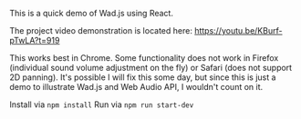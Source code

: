 This is a quick demo of Wad.js using React.

The project video demonstration is located here:  https://youtu.be/KBurf-pTwLA?t=919

This works best in Chrome.  Some functionality does not work in Firefox (individual sound volume adjustment on the fly) or Safari (does not support 2D panning).  It's possible I will fix this some day, but since this is just a demo to illustrate Wad.js and Web Audio API, I wouldn't count on it.

Install via `npm install`
Run via `npm run start-dev`